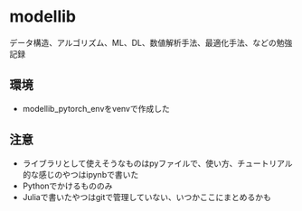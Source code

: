 # modellib
データ構造、アルゴリズム、ML、DL、数値解析手法、最適化手法、などの勉強記録

## 環境
- modellib_pytorch_envをvenvで作成した

## 注意
- ライブラリとして使えそうなものはpyファイルで、使い方、チュートリアル的な感じのやつはipynbで書いた
- Pythonでかけるもののみ
- Juliaで書いたやつはgitで管理していない、いつかここにまとめるかも
